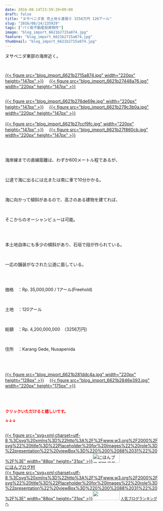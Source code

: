 ```yaml
---
date: 2016-08-14T23:59:29+09:00
draft: false
title: "ヌサペニダ島 売土地６連発④ 3256万円 120アール"
slug: "2016/08/14/235929"
tags: ["バリ島不動産投資物件"]
image: "blog_import_6621b2715a874.jpg"
feature: "blog_import_6621b2715a874.jpg"
thumbnail: "blog_import_6621b2715a874.jpg"
---
```

<p>ヌサペニダ東部の海岸近く。</p><br/><p><a href="blog_import_6621b272965c4.jpg">{{< figure src="blog_import_6621b2715a874.jpg" width="220px" height="147px" >}}</a> 　<a href="blog_import_6621b275937c9.jpg">{{< figure src="blog_import_6621b27448a76.jpg" width="220px" height="147px" >}}</a> </p><p><br/><a href="blog_import_6621b27820c8c.jpg">{{< figure src="blog_import_6621b276de69e.jpg" width="220px" height="147px" >}}</a> 　<a href="blog_import_6621b27b20900.jpg">{{< figure src="blog_import_6621b279c3b0a.jpg" width="220px" height="147px" >}}</a> 　<br/><br/><a href="blog_import_6621b27e2b372.jpg">{{< figure src="blog_import_6621b27ccf9fc.jpg" width="220px" height="147px" >}}</a> 　<a href="blog_import_6621b280c33ab.jpg">{{< figure src="blog_import_6621b27f860cb.jpg" width="220px" height="147px" >}}</a> <br/></p><br/><br/><p>海岸線までの直線距離は、わずか600メートル程であるが、</p><br/><p>公道で海に出るには北または南に車で10分かかる。</p><br/><p>海に向かって傾斜があるので、高さのある建物を建てれば、</p><br/><p>そこからのオーシャンビューは可能。</p><br/><br/><p>本土地自体にも多少の傾斜があり、石垣で段が作られている。</p><br/><p>一応の舗装がなされた公道に面している。<br/></p><br/><br/><p>価格　：Rp. 35,000,000 / 1アール(Freehold)</p><br/><p>土地　：120アール</p><br/><p>総額　：Rp. 4,200,000,000　（3256万円）</p><br/><p>住所　：Karang Gede, Nusapenida</p><br/><br/><br/><a href="blog_import_6621b2832b760.jpg">{{< figure src="blog_import_6621b281ddc4a.jpg" width="220px" height="128px" >}}</a> 　<a href="blog_import_6621b285ae607.jpg">{{< figure src="blog_import_6621b2846e393.jpg" width="220px" height="175px" >}}</a> <br/><br/><br/><br/><p><font color="#ff0000" size="2"><strong>クリックいただけると嬉しいです。<br/></strong></font></p><p><font color="#ff0000" size="2"><strong>↓↓↓</strong></font></p><p><br/><a href="ranking.html?p_cid=01260127" target="_blank">{{< figure src="svg+xml;charset=utf-8,%3Csvg%20xmlns%3D%22http%3A%2F%2Fwww.w3.org%2F2000%2Fsvg%22%20title%3D%22Placeholder%20for%20Images%22%20role%3D%22presentation%22%20viewBox%3D%220%200%2088%2031%22%20%2F%3E" width="88px" height="31px" >}}<noscript><img border="0" alt="にほんブログ村 海外生活ブログ バリ島情報へ" src="https://img-proxy.blog-video.jp/images?url=http%3A%2F%2Foverseas.blogmura.com%2Fbali%2Fimg%2Fbali88_31.gif" width="88" height="31"></noscript></a> <br/><a href="ranking.html?p_cid=01260127" target="_blank">にほんブログ村</a> <br/><a title="人気ブログランキングへ" href="link.php?1804582">{{< figure src="svg+xml;charset=utf-8,%3Csvg%20xmlns%3D%22http%3A%2F%2Fwww.w3.org%2F2000%2Fsvg%22%20title%3D%22Placeholder%20for%20Images%22%20role%3D%22presentation%22%20viewBox%3D%220%200%2088%2031%22%20%2F%3E" width="88px" height="31px" >}}<noscript><img border="0" src="https://blog.with2.net/img/banner/banner_22.gif" width="88" height="31"></noscript></a> <a style="FONT-SIZE: 12px" href="link.php?1804582">人気ブログランキングへ</a> </p>

